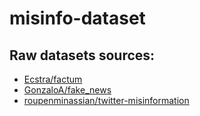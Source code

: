 # misinfo-dataset

## Raw datasets sources:

- [Ecstra/factum](https://huggingface.co/datasets/GonzaloA/fake_news/blob/main/train.csv)
- [GonzaloA/fake_news](https://huggingface.co/datasets/GonzaloA/fake_news/blob/main/train.csv)
- [roupenminassian/twitter-misinformation](https://huggingface.co/datasets/roupenminassian/twitter-misinformation/blob/main/training_data.csv)

